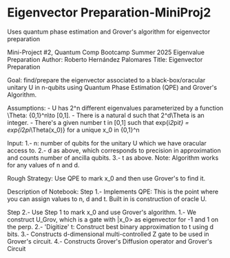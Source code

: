 # Eigenvector Preparation-MiniProj2
Uses quantum phase estimation and Grover's algorithm for eigenvector preparation

Mini-Project #2, Quantum Comp Bootcamp Summer 2025
Eigenvalue Preparation
Author: Roberto Hernández Palomares
Title: Eigenvector Preparation


Goal: 
	find/prepare the eigenvector associated to a black-box/oracular unitary U in n-qubits using Quantum Phase Estimation (QPE) and Grover's Algorithm.

Assumptions: 
	- U has 2^n different eigenvalues parameterized by a function \Theta: {0,1}^n\to [0,1].
	- There is a natural d such that 2^d\Theta is an integer.
	- There's a given number t in [0,1] such that exp{i*2*pi*t} = exp{i*2*pi*\Theta(x_0)} for a unique x_0 in {0,1}^n

Input: 
	1.- n: number of qubits for the unitary U which we have oracular access to.
	2.- d as above, which corresponds to precision in approximation and counts number of ancilla qubits. 
	3.- t as above.
	Note: Algorithm works for any values of n and d.

Rough Strategy: 
	Use QPE to mark x_0 and then use Grover's to find it. 

Description of Notebook: 
Step 1.- Implements QPE: This is the point where you can assign values to n, d and t. Built in is construction of oracle U. 

Step 2.- Use Step 1 to mark x_0 and use Grover's algorithm.
	1.- We construct U_Grov, which is a gate with |x_0> as eigenvector for -1 and 1 on the perp.
	2.- 'Digitize' t: Construct best binary approximation to t using d bits.
	3.- Constructs d-dimensional multi-controlled Z gate to be used in Grover's circuit.
	4.- Constructs Grover's Diffusion operator and Grover's Circuit
